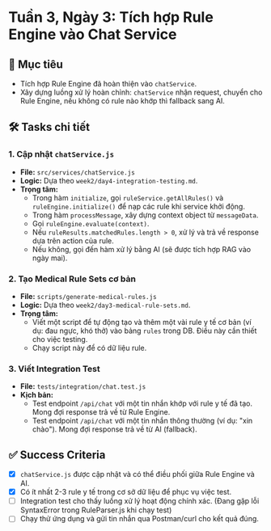 # Tuần 3, Ngày 3: Tích hợp Rule Engine vào Chat Service

## 🎯 Mục tiêu

- Tích hợp Rule Engine đã hoàn thiện vào `chatService`.
- Xây dựng luồng xử lý hoàn chỉnh: `chatService` nhận request, chuyển cho Rule Engine, nếu không có rule nào khớp thì fallback sang AI.

## 🛠️ Tasks chi tiết

### 1. Cập nhật `chatService.js`
- **File:** `src/services/chatService.js`
- **Logic:** Dựa theo `week2/day4-integration-testing.md`.
- **Trọng tâm:**
    - Trong hàm `initialize`, gọi `ruleService.getAllRules()` và `ruleEngine.initialize()` để nạp các rule khi service khởi động.
    - Trong hàm `processMessage`, xây dựng context object từ `messageData`.
    - Gọi `ruleEngine.evaluate(context)`.
    - Nếu `ruleResults.matchedRules.length > 0`, xử lý và trả về response dựa trên action của rule.
    - Nếu không, gọi đến hàm xử lý bằng AI (sẽ được tích hợp RAG vào ngày mai).

### 2. Tạo Medical Rule Sets cơ bản
- **File:** `scripts/generate-medical-rules.js`
- **Logic:** Dựa theo `week2/day3-medical-rule-sets.md`.
- **Trọng tâm:**
    - Viết một script để tự động tạo và thêm một vài rule y tế cơ bản (ví dụ: đau ngực, khó thở) vào bảng `rules` trong DB. Điều này cần thiết cho việc testing.
    - Chạy script này để có dữ liệu rule.

### 3. Viết Integration Test
- **File:** `tests/integration/chat.test.js`
- **Kịch bản:**
    - Test endpoint `/api/chat` với một tin nhắn khớp với rule y tế đã tạo. Mong đợi response trả về từ Rule Engine.
    - Test endpoint `/api/chat` với một tin nhắn thông thường (ví dụ: "xin chào"). Mong đợi response trả về từ AI (fallback).

## ✅ Success Criteria
- [x] `chatService.js` được cập nhật và có thể điều phối giữa Rule Engine và AI.
- [x] Có ít nhất 2-3 rule y tế trong cơ sở dữ liệu để phục vụ việc test.
- [ ] Integration test cho thấy luồng xử lý hoạt động chính xác. (Đang gặp lỗi SyntaxError trong RuleParser.js khi chạy test)
- [ ] Chạy thử ứng dụng và gửi tin nhắn qua Postman/curl cho kết quả đúng.
